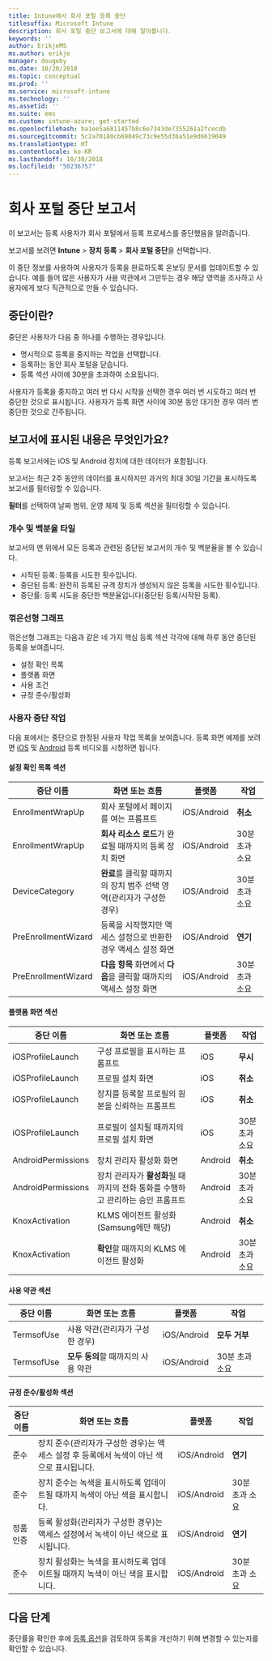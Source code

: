 ```yaml
---
title: Intune에서 회사 포털 등록 중단
titlesuffix: Microsoft Intune
description: 회사 포털 중단 보고서에 대해 알아봅니다.
keywords: ''
author: ErikjeMS
ms.author: erikje
manager: dougeby
ms.date: 10/20/2018
ms.topic: conceptual
ms.prod: ''
ms.service: microsoft-intune
ms.technology: ''
ms.assetid: ''
ms.suite: ems
ms.custom: intune-azure; get-started
ms.openlocfilehash: ba1ee5a6811457b8c6e7343de7355261a2fcecdb
ms.sourcegitcommit: 5c2a70180cb69049c73c9e55d36a51e9d6619049
ms.translationtype: HT
ms.contentlocale: ko-KR
ms.lasthandoff: 10/30/2018
ms.locfileid: "50236757"
---
```

# <a name="company-portal-abandonment-report"></a>회사 포털 중단 보고서

이 보고서는 등록 사용자가 회사 포털에서 등록 프로세스를 중단했음을 알려줍니다.

보고서를 보려면 **Intune** > **장치 등록** > **회사 포털 중단**을 선택합니다.

이 중단 정보를 사용하여 사용자가 등록을 완료하도록 온보딩 문서를 업데이트할 수 있습니다. 예를 들어 많은 사용자가 사용 약관에서 그만두는 경우 해당 영역을 조사하고 사용자에게 보다 직관적으로 만들 수 있습니다.

## <a name="what-is-abandonment"></a>중단이란?

중단은 사용자가 다음 중 하나를 수행하는 경우입니다.

-   명시적으로 등록을 중지하는 작업을 선택합니다.
-   등록하는 동안 회사 포털을 닫습니다.
-   등록 섹션 사이에 30분을 초과하여 소요됩니다.

사용자가 등록을 중지하고 여러 번 다시 시작을 선택한 경우 여러 번 시도하고 여러 번 중단한 것으로 표시됩니다. 사용자가 등록 화면 사이에 30분 동안 대기한 경우 여러 번 중단한 것으로 간주됩니다.

## <a name="what-does-the-report-show"></a>보고서에 표시된 내용은 무엇인가요?

등록 보고서에는 iOS 및 Android 장치에 대한 데이터가 포함됩니다.

보고서는 최근 2주 동안의 데이터를 표시하지만 과거의 최대 30일 기간을 표시하도록 보고서를 필터링할 수 있습니다.

**필터**를 선택하여 날짜 범위, 운영 체제 및 등록 섹션을 필터링할 수 있습니다.

### <a name="number-and-percentage-tiles"></a>개수 및 백분율 타일

보고서의 맨 위에서 모든 등록과 관련된 중단된 보고서의 개수 및 백분율을 볼 수 있습니다.

-   시작된 등록: 등록을 시도한 횟수입니다.
-   중단된 등록: 완전히 등록된 규격 장치가 생성되지 않은 등록을 시도한 횟수입니다.
-   중단률: 등록 시도을 중단한 백분율입니다(중단된 등록/시작된 등록).

### <a name="line-graph"></a>꺾은선형 그래프

꺾은선형 그래프는 다음과 같은 네 가지 핵심 등록 섹션 각각에 대해 하루 동안 중단된 등록을 보여줍니다.

-   설정 확인 목록
-   플랫폼 화면
-   사용 조건
-   규정 준수/활성화

### <a name="user-abandonment-actions"></a>사용자 중단 작업

다음 표에서는 중단으로 한정된 사용자 작업 목록을 보여줍니다. 등록 화면 예제를 보려면 [iOS](https://channel9.msdn.com/Series/IntuneEnrollment/iOS-Enrollment) 및 [Android](https://channel9.msdn.com/Series/IntuneEnrollment/Android-Enrollment) 등록 비디오를 시청하면 됩니다. 


#### <a name="setup-checklist-section"></a>설정 확인 목록 섹션

| 중단 이름 | 화면 또는 흐름 | 플랫폼 | 작업 |
| ---- |---- |---- |---- |
| EnrollmentWrapUp | 회사 포털에서 페이지를 여는 프롬프트 | iOS/Android | **취소** |
| EnrollmentWrapUp | **회사 리소스 로드**가 완료될 때까지의 등록 장치 화면 | iOS/Android | 30분 초과 소요 |
| DeviceCategory | **완료**를 클릭할 때까지의 장치 범주 선택 영역(관리자가 구성한 경우) | iOS/Android | 30분 초과 소요 |
| PreEnrollmentWizard | 등록을 시작했지만 액세스 설정으로 반환한 경우 액세스 설정 화면 | iOS/Android| **연기** |
| PreEnrollmentWizard | **다음 항목** 화면에서 **다음**을 클릭할 때까지의 액세스 설정 화면 | iOS/Android | 30분 초과 소요 |

#### <a name="platform-screens-section"></a>플랫폼 화면 섹션

| 중단 이름 | 화면 또는 흐름 | 플랫폼 | 작업 |
| ---- |---- |---- |---- |
| iOSProfileLaunch | 구성 프로필을 표시하는 프롬프트 | iOS | **무시** |
| iOSProfileLaunch | 프로필 설치 화면 | iOS | **취소** |
| iOSProfileLaunch | 장치를 등록할 프로필의 원본을 신뢰하는 프롬프트 | iOS | **취소** |
| iOSProfileLaunch | 프로필이 설치될 때까지의 프로필 설치 화면 | iOS | 30분 초과 소요 |
| AndroidPermissions | 장치 관리자 활성화 화면 | Android | **취소** |
| AndroidPermissions | 장치 관리자가 **활성화**될 때까지의 전화 통화를 수행하고 관리하는 승인 프롬프트 | Android | 30분 초과 소요 |
| KnoxActivation | KLMS 에이전트 활성화(Samsung에만 해당) | Android| **취소** |
| KnoxActivation | **확인**할 때까지의 KLMS 에이전트 활성화 | Android | 30분 초과 소요|

#### <a name="terms-of-use-section"></a>사용 약관 섹션

| 중단 이름 | 화면 또는 흐름 | 플랫폼 | 작업 |
| ---- |---- |---- |---- |
| TermsofUse | 사용 약관(관리자가 구성한 경우) | iOS/Android | **모두 거부** |
| TermsofUse | **모두 동의**할 때까지의 사용 약관 | iOS/Android | 30분 초과 소요 |

#### <a name="complianceactivation-section"></a>규정 준수/활성화 섹션

| 중단 이름 | 화면 또는 흐름 | 플랫폼 | 작업 |
| ---- |---- |---- |---- |
| 준수 | 장치 준수(관리자가 구성한 경우)는 액세스 설정 후 등록에서 녹색이 아닌 색으로 표시됩니다.| iOS/Android | **연기** |
| 준수 | 장치 준수는 녹색을 표시하도록 업데이트될 때까지 녹색이 아닌 색을 표시합니다. | iOS/Android | 30분 초과 소요 |
| 정품 인증 | 등록 활성화(관리자가 구성한 경우)는 액세스 설정에서 녹색이 아닌 색으로 표시됩니다. | iOS/Android | **연기** |
| 준수 | 장치 활성화는 녹색을 표시하도록 업데이트될 때까지 녹색이 아닌 색을 표시합니다. | iOS/Android | 30분 초과 소요 |

## <a name="next-steps"></a>다음 단계

중단률을 확인한 후에 [등록 옵션](enrollment-options.md)을 검토하여 등록을 개선하기 위해 변경할 수 있는지를 확인할 수 있습니다.